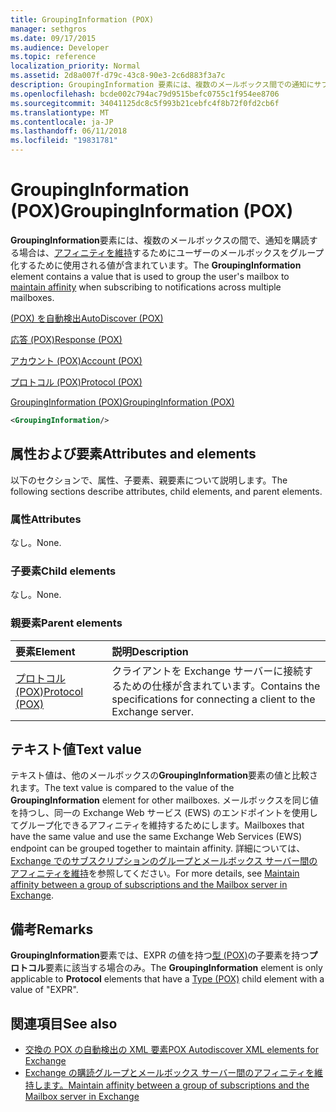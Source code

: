 ```yaml
---
title: GroupingInformation (POX)
manager: sethgros
ms.date: 09/17/2015
ms.audience: Developer
ms.topic: reference
localization_priority: Normal
ms.assetid: 2d8a007f-d79c-43c8-90e3-2c6d883f3a7c
description: GroupingInformation 要素には、複数のメールボックス間での通知にサブスクライブしているときに、アフィニティを維持するためにユーザーのメールボックスをグループ化するために使用される値が含まれています。
ms.openlocfilehash: bcde002c794ac79d9515befc0755c1f954ee8706
ms.sourcegitcommit: 34041125dc8c5f993b21cebfc4f8b72f0fd2cb6f
ms.translationtype: MT
ms.contentlocale: ja-JP
ms.lasthandoff: 06/11/2018
ms.locfileid: "19831781"
---
```

# <a name="groupinginformation-pox"></a><span data-ttu-id="6a3e6-103">GroupingInformation (POX)</span><span class="sxs-lookup"><span data-stu-id="6a3e6-103">GroupingInformation (POX)</span></span>

<span data-ttu-id="6a3e6-104">**GroupingInformation**要素には、複数のメールボックスの間で、通知を購読する場合は、[アフィニティを維持](http://msdn.microsoft.com/library/1bda4094-88c3-4f61-9219-6ee70f6e81cf%28Office.15%29.aspx)するためにユーザーのメールボックスをグループ化するために使用される値が含まれています。</span><span class="sxs-lookup"><span data-stu-id="6a3e6-104">The **GroupingInformation** element contains a value that is used to group the user's mailbox to [maintain affinity](http://msdn.microsoft.com/library/1bda4094-88c3-4f61-9219-6ee70f6e81cf%28Office.15%29.aspx) when subscribing to notifications across multiple mailboxes.</span></span> 
  
[<span data-ttu-id="6a3e6-105">(POX) を自動検出</span><span class="sxs-lookup"><span data-stu-id="6a3e6-105">AutoDiscover (POX)</span></span>](autodiscover-pox.md)
  
[<span data-ttu-id="6a3e6-106">応答 (POX)</span><span class="sxs-lookup"><span data-stu-id="6a3e6-106">Response (POX)</span></span>](response-pox.md)
  
[<span data-ttu-id="6a3e6-107">アカウント (POX)</span><span class="sxs-lookup"><span data-stu-id="6a3e6-107">Account (POX)</span></span>](account-pox.md)
  
[<span data-ttu-id="6a3e6-108">プロトコル (POX)</span><span class="sxs-lookup"><span data-stu-id="6a3e6-108">Protocol (POX)</span></span>](protocol-pox.md)
  
[<span data-ttu-id="6a3e6-109">GroupingInformation (POX)</span><span class="sxs-lookup"><span data-stu-id="6a3e6-109">GroupingInformation (POX)</span></span>](groupinginformation-pox.md)
  
```XML
<GroupingInformation/>
```

## <a name="attributes-and-elements"></a><span data-ttu-id="6a3e6-110">属性および要素</span><span class="sxs-lookup"><span data-stu-id="6a3e6-110">Attributes and elements</span></span>

<span data-ttu-id="6a3e6-111">以下のセクションで、属性、子要素、親要素について説明します。</span><span class="sxs-lookup"><span data-stu-id="6a3e6-111">The following sections describe attributes, child elements, and parent elements.</span></span>
  
### <a name="attributes"></a><span data-ttu-id="6a3e6-112">属性</span><span class="sxs-lookup"><span data-stu-id="6a3e6-112">Attributes</span></span>

<span data-ttu-id="6a3e6-113">なし。</span><span class="sxs-lookup"><span data-stu-id="6a3e6-113">None.</span></span>
  
### <a name="child-elements"></a><span data-ttu-id="6a3e6-114">子要素</span><span class="sxs-lookup"><span data-stu-id="6a3e6-114">Child elements</span></span>

<span data-ttu-id="6a3e6-115">なし。</span><span class="sxs-lookup"><span data-stu-id="6a3e6-115">None.</span></span>
  
### <a name="parent-elements"></a><span data-ttu-id="6a3e6-116">親要素</span><span class="sxs-lookup"><span data-stu-id="6a3e6-116">Parent elements</span></span>

|<span data-ttu-id="6a3e6-117">**要素**</span><span class="sxs-lookup"><span data-stu-id="6a3e6-117">**Element**</span></span>|<span data-ttu-id="6a3e6-118">**説明**</span><span class="sxs-lookup"><span data-stu-id="6a3e6-118">**Description**</span></span>|
|:-----|:-----|
|[<span data-ttu-id="6a3e6-119">プロトコル (POX)</span><span class="sxs-lookup"><span data-stu-id="6a3e6-119">Protocol (POX)</span></span>](protocol-pox.md) <br/> |<span data-ttu-id="6a3e6-120">クライアントを Exchange サーバーに接続するための仕様が含まれています。</span><span class="sxs-lookup"><span data-stu-id="6a3e6-120">Contains the specifications for connecting a client to the Exchange server.</span></span>  <br/> |
   
## <a name="text-value"></a><span data-ttu-id="6a3e6-121">テキスト値</span><span class="sxs-lookup"><span data-stu-id="6a3e6-121">Text value</span></span>

<span data-ttu-id="6a3e6-122">テキスト値は、他のメールボックスの**GroupingInformation**要素の値と比較されます。</span><span class="sxs-lookup"><span data-stu-id="6a3e6-122">The text value is compared to the value of the **GroupingInformation** element for other mailboxes.</span></span> <span data-ttu-id="6a3e6-123">メールボックスを同じ値を持つし、同一の Exchange Web サービス (EWS) のエンドポイントを使用してグループ化できるアフィニティを維持するためにします。</span><span class="sxs-lookup"><span data-stu-id="6a3e6-123">Mailboxes that have the same value and use the same Exchange Web Services (EWS) endpoint can be grouped together to maintain affinity.</span></span> <span data-ttu-id="6a3e6-124">詳細については、 [Exchange でのサブスクリプションのグループとメールボックス サーバー間のアフィニティを維持](http://msdn.microsoft.com/library/1bda4094-88c3-4f61-9219-6ee70f6e81cf%28Office.15%29.aspx)を参照してください。</span><span class="sxs-lookup"><span data-stu-id="6a3e6-124">For more details, see [Maintain affinity between a group of subscriptions and the Mailbox server in Exchange](http://msdn.microsoft.com/library/1bda4094-88c3-4f61-9219-6ee70f6e81cf%28Office.15%29.aspx).</span></span>
  
## <a name="remarks"></a><span data-ttu-id="6a3e6-125">備考</span><span class="sxs-lookup"><span data-stu-id="6a3e6-125">Remarks</span></span>

<span data-ttu-id="6a3e6-126">**GroupingInformation**要素では、EXPR の値を持つ[型 (POX)](type-pox.md)の子要素を持つ**プロトコル**要素に該当する場合のみ。</span><span class="sxs-lookup"><span data-stu-id="6a3e6-126">The **GroupingInformation** element is only applicable to **Protocol** elements that have a [Type (POX)](type-pox.md) child element with a value of "EXPR".</span></span> 
  
## <a name="see-also"></a><span data-ttu-id="6a3e6-127">関連項目</span><span class="sxs-lookup"><span data-stu-id="6a3e6-127">See also</span></span>

- [<span data-ttu-id="6a3e6-128">交換の POX の自動検出の XML 要素</span><span class="sxs-lookup"><span data-stu-id="6a3e6-128">POX Autodiscover XML elements for Exchange</span></span>](pox-autodiscover-xml-elements-for-exchange.md)
- [<span data-ttu-id="6a3e6-129">Exchange の購読グループとメールボックス サーバー間のアフィニティを維持します。</span><span class="sxs-lookup"><span data-stu-id="6a3e6-129">Maintain affinity between a group of subscriptions and the Mailbox server in Exchange</span></span>](http://msdn.microsoft.com/library/1bda4094-88c3-4f61-9219-6ee70f6e81cf%28Office.15%29.aspx)

